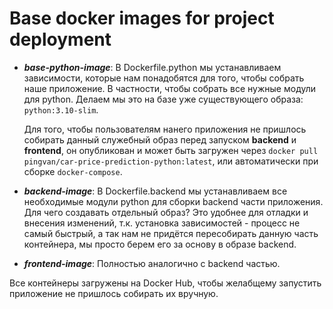 # Base docker images for project deployment

- ***base-python-image***:
    В Dockerfile.python мы устанавливаем зависимости, которые нам понадобятся для того, чтобы собрать наше приложение. В частности, чтобы собрать все нужные модули для python. Делаем мы это на базе уже существующего образа: `python:3.10-slim`.

    Для того, чтобы пользователям нанего приложения не пришлось собирать данный служебный образ перед запуском **backend** и **frontend**, он опубликован и может быть загружен через `docker pull pingvan/car-price-prediction-python:latest`, или автоматически при сборке `docker-compose`.

- ***backend-image***:
    В Dockerfile.backend мы устанавливаем все необходимые модули python для сборки backend части приложения. Для чего создавать отдельный образ? Это удобнее для отладки и внесения изменений, т.к. установка зависимостей - процесс не самый быстрый, а так нам не придётся пересобирать данную часть контейнера, мы просто берем его за основу в образе backend.

- ***frontend-image***:
    Полностью аналогично с backend частью.

Все контейнеры загружены на Docker Hub, чтобы желабщему запустить приложение не пришлось собирать их вручную.